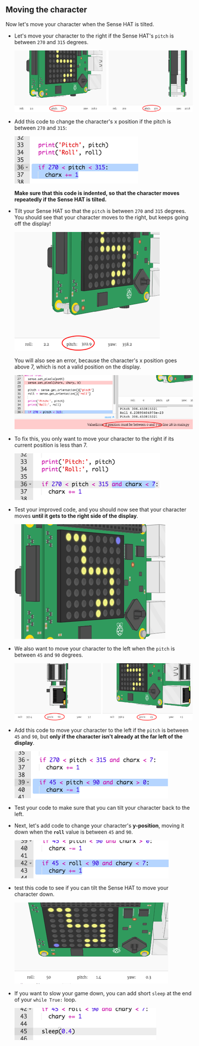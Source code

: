 ## Moving the character

Now let's move your character when the Sense HAT is tilted.

+ Let's move your character to the right if the Sense HAT's `pitch` is between `270` and `315` degrees.
    
    ![skærmbillede](images/tightrope-right-values.png)

+ Add this code to change the character's x position if the pitch is between `270` and `315`:
    
    ![skærmbillede](images/tightrope-charx-plus.png)
    
    **Make sure that this code is indented, so that the character moves repeatedly if the Sense HAT is tilted.**

+ Tilt your Sense HAT so that the `pitch` is between `270` and `315` degrees. You should see that your character moves to the right, but keeps going off the display!
    
    ![skærmbillede](images/tightrope-charx-test-bug.png)
    
    You will also see an error, because the character's x position goes above 7, which is not a valid position on the display.
    
    ![skærmbillede](images/tightrope-charx-test-error.png)

+ To fix this, you only want to move your character to the right if its current position is less than 7.
    
    ![skærmbillede](images/tightrope-charx-test-fix.png)

+ Test your improved code, and you should now see that your character moves **until it gets to the right side of the display**.
    
    ![skærmbillede](images/tightrope-charx-test2.png)

+ We also want to move your character to the left when the `pitch` is between `45` and `90` degrees.
    
    ![skærmbillede](images/tightrope-left-values.png)

+ Add this code to move your character to the left if the `pitch` is between `45` and `90`, but **only if the character isn't already at the far left of the display**.
    
    ![skærmbillede](images/tightrope-charx-minus.png)

+ Test your code to make sure that you can tilt your character back to the left.

+ Next, let's add code to change your character's **y-position**, moving it down when the **`roll`** value is between `45` and `90`.
    
    ![skærmbillede](images/tightrope-chary-plus.png)

+ test this code to see if you can tilt the Sense HAT to move your character down.
    
    ![skærmbillede](images/tightrope-chary-plus-test.png)

+ If you want to slow your game down, you can add short `sleep` at the end of your `while True:` loop.
    
    ![skærmbillede](images/tightrope-sleep.png)
